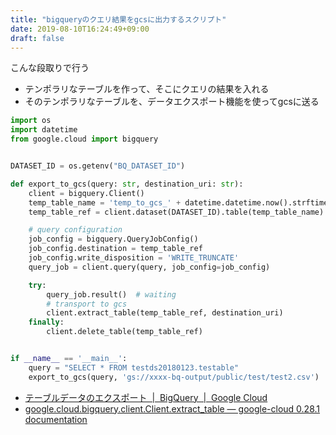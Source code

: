 ```yaml
---
title: "bigqueryのクエリ結果をgcsに出力するスクリプト"
date: 2019-08-10T16:24:49+09:00
draft: false
---
```


こんな段取りで行う

- テンポラリなテーブルを作って、そこにクエリの結果を入れる
- そのテンポラリなテーブルを、データエクスポート機能を使ってgcsに送る

```python
import os
import datetime
from google.cloud import bigquery


DATASET_ID = os.getenv("BQ_DATASET_ID")

def export_to_gcs(query: str, destination_uri: str):
    client = bigquery.Client()
    temp_table_name = 'temp_to_gcs_' + datetime.datetime.now().strftime("%Y%m%d_%H%M")
    temp_table_ref = client.dataset(DATASET_ID).table(temp_table_name)

    # query configuration
    job_config = bigquery.QueryJobConfig()
    job_config.destination = temp_table_ref
    job_config.write_disposition = 'WRITE_TRUNCATE'
    query_job = client.query(query, job_config=job_config)

    try:
        query_job.result()  # waiting
        # transport to gcs
        client.extract_table(temp_table_ref, destination_uri)
    finally:
        client.delete_table(temp_table_ref)


if __name__ == '__main__':
    query = "SELECT * FROM testds20180123.testable"
    export_to_gcs(query, 'gs://xxxx-bq-output/public/test/test2.csv')
```

- [テーブルデータのエクスポート  |  BigQuery  |  Google Cloud](https://cloud.google.com/bigquery/docs/exporting-data?hl=ja)
- [google.cloud.bigquery.client.Client.extract_table — google-cloud 0.28.1 documentation](https://google-cloud.readthedocs.io/en/latest/bigquery/generated/google.cloud.bigquery.client.Client.extract_table.html)
